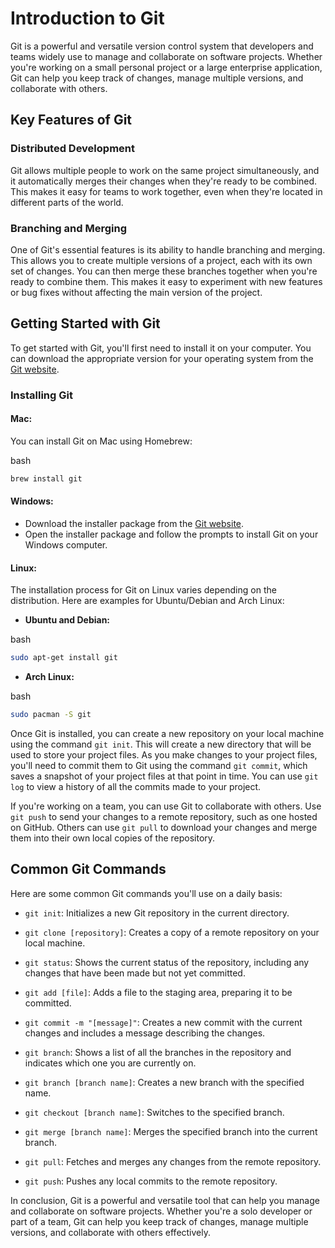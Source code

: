 Introduction to Git
===================

Git is a powerful and versatile version control system that developers and teams widely use to manage and collaborate on software projects. Whether you're working on a small personal project or a large enterprise application, Git can help you keep track of changes, manage multiple versions, and collaborate with others.

Key Features of Git
-------------------

### Distributed Development

Git allows multiple people to work on the same project simultaneously, and it automatically merges their changes when they're ready to be combined. This makes it easy for teams to work together, even when they're located in different parts of the world.

### Branching and Merging

One of Git's essential features is its ability to handle branching and merging. This allows you to create multiple versions of a project, each with its own set of changes. You can then merge these branches together when you're ready to combine them. This makes it easy to experiment with new features or bug fixes without affecting the main version of the project.

Getting Started with Git
------------------------

To get started with Git, you'll first need to install it on your computer. You can download the appropriate version for your operating system from the [Git website](https://git-scm.com/).

### Installing Git

#### **Mac:**

You can install Git on Mac using Homebrew:

bash

```bash
brew install git
```

#### **Windows:**

*   Download the installer package from the [Git website](https://git-scm.com/download/win).
*   Open the installer package and follow the prompts to install Git on your Windows computer.

#### **Linux:**

The installation process for Git on Linux varies depending on the distribution. Here are examples for Ubuntu/Debian and Arch Linux:

*   **Ubuntu and Debian:**

bash

```bash
sudo apt-get install git
```

*   **Arch Linux:**

bash

```bash
sudo pacman -S git
```

Once Git is installed, you can create a new repository on your local machine using the command `git init`. This will create a new directory that will be used to store your project files. As you make changes to your project files, you'll need to commit them to Git using the command `git commit`, which saves a snapshot of your project files at that point in time. You can use `git log` to view a history of all the commits made to your project.

If you're working on a team, you can use Git to collaborate with others. Use `git push` to send your changes to a remote repository, such as one hosted on GitHub. Others can use `git pull` to download your changes and merge them into their own local copies of the repository.

Common Git Commands
-------------------

Here are some common Git commands you'll use on a daily basis:

*   `git init`: Initializes a new Git repository in the current directory.
    
*   `git clone [repository]`: Creates a copy of a remote repository on your local machine.
    
*   `git status`: Shows the current status of the repository, including any changes that have been made but not yet committed.
    
*   `git add [file]`: Adds a file to the staging area, preparing it to be committed.
    
*   `git commit -m "[message]"`: Creates a new commit with the current changes and includes a message describing the changes.
    
*   `git branch`: Shows a list of all the branches in the repository and indicates which one you are currently on.
    
*   `git branch [branch name]`: Creates a new branch with the specified name.
    
*   `git checkout [branch name]`: Switches to the specified branch.
    
*   `git merge [branch name]`: Merges the specified branch into the current branch.
    
*   `git pull`: Fetches and merges any changes from the remote repository.
    
*   `git push`: Pushes any local commits to the remote repository.
    

In conclusion, Git is a powerful and versatile tool that can help you manage and collaborate on software projects. Whether you're a solo developer or part of a team, Git can help you keep track of changes, manage multiple versions, and collaborate with others effectively.